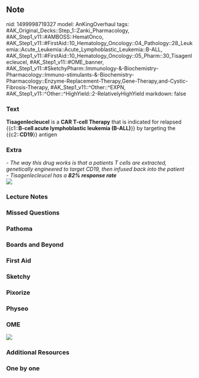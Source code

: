 ## Note
nid: 1499998719327
model: AnKingOverhaul
tags: #AK_Original_Decks::Step_1::Zanki_Pharmacology, #AK_Step1_v11::#AMBOSS::HematOnco, #AK_Step1_v11::#FirstAid::10_Hematology_Oncology::04_Pathology::28_Leukemia::Acute_Leukemia::Acute_Lymphoblastic_Leukemia::B-ALL, #AK_Step1_v11::#FirstAid::10_Hematology_Oncology::05_Pharm::30_Tisagenlecleucel, #AK_Step1_v11::#OME_banner, #AK_Step1_v11::#SketchyPharm::Immunology-&-Biochemistry-Pharmacology::Immuno-stimulants-&-Biochemistry-Pharmacology::Enzyme-Replacement-Therapy,Gene-Therapy,and-Cystic-Fibrosis-Therapy, #AK_Step1_v11::^Other::^EXPN, #AK_Step1_v11::^Other::^HighYield::2-RelativelyHighYield
markdown: false

### Text
<div>
  <div>
    <b>Tisagenlecleucel</b> is a <b>CAR T-cell Therapy</b> that is
    indicated for relapsed {{c1::<b>B-cell acute lymphoblastic
    leukemia (B-ALL)</b>}} by targeting the {{c2::<b>CD19</b>}}
    antigen
  </div>
</div>

### Extra
<div>
  <i>- The way this drug works is that a patients T cells are
  extracted, genetically engineered to target CD19, then infused
  back into the patient</i>
</div><i>- Tisagenlecleucel has a <b>82% response rate</b></i>
<div><img src="CAR-T-chimeric-antigen-receptor.jpg"></div>

### Lecture Notes


### Missed Questions


### Pathoma


### Boards and Beyond


### First Aid


### Sketchy


### Pixorize


### Physeo


### OME
<div class="ome-widget">
  <a href="https://onlinemeded.org?ref=anki"><img src=
  "_OME_AnkiFlashcards_General_7.png"></a>
</div>

### Additional Resources


### One by one

